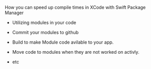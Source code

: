 How you can speed up compile times in XCode with Swift Package Manager<!--more--> 


- Utilizing modules in your code

- Commit your modules to github

- Build to make Module code avilable to your app. 

- Move code to modules when they are not worked on activly. 

- etc

